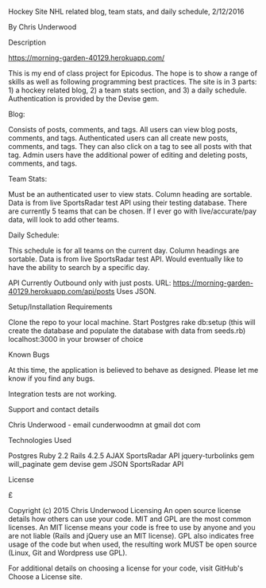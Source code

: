 Hockey Site
NHL related blog, team stats, and daily schedule, 2/12/2016

By Chris Underwood

Description

https://morning-garden-40129.herokuapp.com/

This is my end of class project for Epicodus. The hope is to show a range of skills as well as following programming best practices. The site is in 3 parts: 1) a hockey related blog, 2) a team stats section, and 3) a daily schedule. Authentication is provided by the Devise gem.

Blog:

Consists of posts, comments, and tags. All users can view blog posts, comments, and tags. Authenticated users can all create new posts, comments, and tags. They can also click on a tag to see all posts with that tag. Admin users have the additional power of editing and deleting posts, comments, and tags.

Team Stats:

Must be an authenticated user to view stats. Column heading are sortable. Data is from live SportsRadar test API using their testing database. There are currently 5 teams that can be chosen. If I ever go with live/accurate/pay data, will look to add other teams.

Daily Schedule:

This schedule is for all teams on the current day. Column headings are sortable. Data is from live SportsRadar test API. Would eventually like to have the ability to search by a specific day.

API Currently Outbound only with just posts. URL: https://morning-garden-40129.herokuapp.com/api/posts Uses JSON.

Setup/Installation Requirements

Clone the repo to your local machine. Start Postgres rake db:setup (this will create the database and populate the database with data from seeds.rb) localhost:3000 in your browser of choice

Known Bugs

At this time, the application is believed to behave as designed. Please let me know if you find any bugs.

Integration tests are not working.

Support and contact details

Chris Underwood - email cunderwoodmn at gmail dot com

Technologies Used

Postgres Ruby 2.2 Rails 4.2.5 AJAX SportsRadar API jquery-turbolinks gem will_paginate gem devise gem JSON SportsRadar API

License

£

Copyright (c) 2015 Chris Underwood Licensing An open source license details how others can use your code. MIT and GPL are the most common licenses. An MIT license means your code is free to use by anyone and you are not liable (Rails and jQuery use an MIT license). GPL also indicates free usage of the code but when used, the resulting work MUST be open source (Linux, Git and Wordpress use GPL).

For additional details on choosing a license for your code, visit GitHub's Choose a License site.
